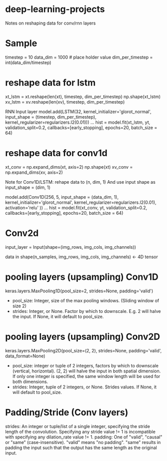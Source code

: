 # deep-learning-projects

Notes on reshaping data for conv/rnn layers

# Sample
timestep = 10
data_dim = 1000 # place holder value
dim_per_timestep = int(data_dim/timestep)

# reshape data for lstm
xt_lstm = xt.reshape(len(xt), timestep, dim_per_timestep)
np.shape(xt_lstm)
xv_lstm = xv.reshape(len(xv), timestep, dim_per_timestep)

RNN Input layer
model.add(LSTM(32, kernel_initializer='glorot_normal', input_shape = (timestep, dim_per_timestep),
            kernel_regularizer=regularizers.l2(0.01)))
...
hist = model.fit(xt_lstm, yt, validation_split=0.2, callbacks=[early_stopping],
            epochs=20, batch_size = 64)

# reshape data for conv1d
xt_conv = np.expand_dims(xt, axis=2)
np.shape(xt)
xv_conv = np.expand_dims(xv, axis=2)

Note for Conv1D/LSTM: rehape data to (n, dim, 1)
And use input shape as input_shape = (dim, 1)

model.add(Conv1D(256, 5, input_shape = (data_dim, 1), kernel_initializer='glorot_normal',
                  kernel_regularizer=regularizers.l2(0.01), activation='relu' ))
...
hist = model.fit(xt_conv, yt, validation_split=0.2, callbacks=[early_stopping],
            epochs=20, batch_size = 64)
            
            
# Conv2d 
input_layer = Input(shape=(img_rows, img_cols, img_channels))

data in shape(n_samples, img_rows, img_cols, img_channels) <- 4D tensor

# pooling layers (upsampling) Conv1D
keras.layers.MaxPooling1D(pool_size=2, strides=None, padding='valid')
- pool_size: Integer, size of the max pooling windows. (Sliding window of size 2)
- strides: Integer, or None. Factor by which to downscale. E.g. 2 will halve the input. If None, it will default to pool_size.

# pooling layers (upsampling) Conv2D
keras.layers.MaxPooling2D(pool_size=(2, 2), strides=None, padding='valid', data_format=None)
- pool_size: integer or tuple of 2 integers, factors by which to downscale (vertical, horizontal). (2, 2) will halve the input in both spatial dimension. If only one integer is specified, the same window length will be used for both dimensions.
- strides: Integer, tuple of 2 integers, or None. Strides values. If None, it will default to pool_size.



# Padding/Stride (Conv layers)
strides: An integer or tuple/list of a single integer, specifying the stride length of the convolution. Specifying any stride value != 1 is incompatible with specifying any dilation_rate value != 1.
padding: One of "valid", "causal" or "same" (case-insensitive). "valid" means "no padding". "same" results in padding the input such that the output has the same length as the original input. 
